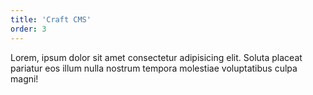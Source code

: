 ```yaml
---
title: 'Craft CMS'
order: 3
---
```


Lorem, ipsum dolor sit amet consectetur adipisicing elit. Soluta placeat pariatur eos illum nulla nostrum tempora molestiae voluptatibus culpa magni!
